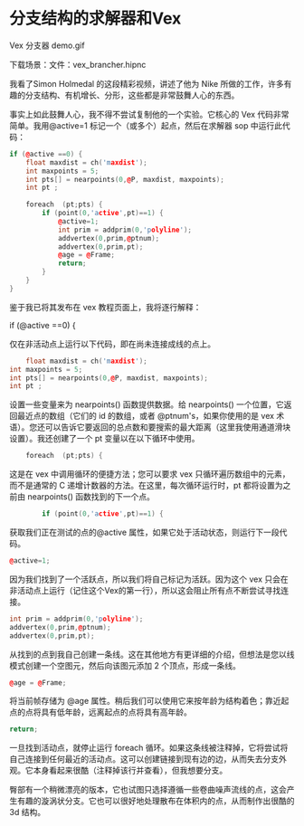 # 分支结构的求解器和Vex

Vex 分支器 demo.gif

下载场景：文件：vex_brancher.hipnc

我看了Simon Holmedal 的这段精彩视频，讲述了他为 Nike 所做的工作，许多有趣的分支结构、有机增长、分形，这些都是非常鼓舞人心的东西。

事实上如此鼓舞人心，我不得不尝试复制他的一个实验。它核心的 Vex 代码非常简单。我用@active=1 标记一个（或多个）起点，然后在求解器 sop 中运行此代码：

```cpp
if (@active ==0) {
    float maxdist = ch('maxdist');
    int maxpoints = 5;
    int pts[] = nearpoints(0,@P, maxdist, maxpoints);
    int pt ;
    
    foreach  (pt;pts) {
        if (point(0,'active',pt)==1) {
            @active=1;
            int prim = addprim(0,'polyline');
            addvertex(0,prim,@ptnum);
            addvertex(0,prim,pt);
            @age = @Frame;
            return;
        }
    }
}
```

鉴于我已将其发布在 vex 教程页面上，我将逐行解释：

if (@active ==0) {

仅在非活动点上运行以下代码，即在尚未连接成线的点上。

```cpp
    float maxdist = ch('maxdist');
int maxpoints = 5;
int pts[] = nearpoints(0,@P, maxdist, maxpoints);
int pt ;
```

设置一些变量来为 nearpoints() 函数提供数据。给 nearpoints() 一个位置，它返回最近点的数组（它们的 id 的数组，或者 @ptnum's，如果你使用的是 vex 术语）。您还可以告诉它要返回的总点数和要搜索的最大距离（这里我使用通道滑块设置）。我还创建了一个 pt 变量以在以下循环中使用。

```cpp
    foreach  (pt;pts) {
```

这是在 vex 中调用循环的便捷方法；您可以要求 vex 只循环遍历数组中的元素，而不是通常的 C 递增计数器的方法。在这里，每次循环运行时，pt 都将设置为之前由 nearpoints() 函数找到的下一个点。

```cpp
        if (point(0,'active',pt)==1) {
```

获取我们正在测试的点的@active 属性，如果它处于活动状态，则运行下一段代码。

```cpp
@active=1;
```

因为我们找到了一个活跃点，所以我们将自己标记为活跃。因为这个 vex 只会在非活动点上运行（记住这个Vex的第一行），所以这会阻止所有点不断尝试寻找连接。

```cpp
int prim = addprim(0,'polyline');
addvertex(0,prim,@ptnum);
addvertex(0,prim,pt);
```

从找到的点到我自己创建一条线。这在其他地方有更详细的介绍，但想法是您以线模式创建一个空图元，然后向该图元添加 2 个顶点，形成一条线。

```cpp
@age = @Frame;
```

将当前帧存储为 @age 属性。稍后我们可以使用它来按年龄为结构着色；靠近起点的点将具有低年龄，远离起点的点将具有高年龄。

```cpp
return;
```

一旦找到活动点，就停止运行 foreach 循环。如果这条线被注释掉，它将尝试将自己连接到任何最近的活动点。这可以创建链接到现有边的边，从而失去分支外观。它本身看起来很酷（注释掉该行并查看），但我想要分支。

臀部有一个稍微漂亮的版本，它也试图只选择遵循一些卷曲噪声流线的点，这会产生有趣的漩涡状分支。它也可以很好地处理散布在体积内的点，从而制作出很酷的 3d 结构。
